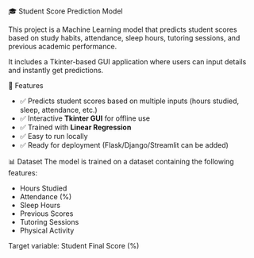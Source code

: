🎓 Student Score Prediction Model

This project is a Machine Learning model that predicts student scores based on study habits, attendance, sleep hours, tutoring sessions, and previous academic performance.  

It includes a Tkinter-based GUI application where users can input details and instantly get predictions.



🚀 Features
- ✅ Predicts student scores based on multiple inputs (hours studied, sleep, attendance, etc.)
- ✅ Interactive **Tkinter GUI** for offline use
- ✅ Trained with **Linear Regression**
- ✅ Easy to run locally
- ✅ Ready for deployment (Flask/Django/Streamlit can be added)


📊 Dataset
The model is trained on a dataset containing the following features:
- Hours Studied  
- Attendance (%)  
- Sleep Hours  
- Previous Scores  
- Tutoring Sessions  
- Physical Activity  

Target variable: Student Final Score (%)

